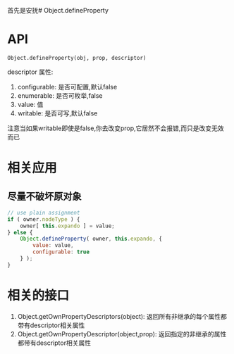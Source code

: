 首先是安抚# Object.defineProperty 

# API

`Object.defineProperty(obj, prop, descriptor)`

descriptor 属性:

1. configurable: 是否可配置,默认false
2. enumerable: 是否可枚举,false
3. value: 值
4. writable: 是否可写,默认false

注意当如果writable即使是false,你去改变prop,它居然不会报错,而只是改变无效而已

# 相关应用

## 尽量不破坏原对象

```javascript
// use plain assignment
if ( owner.nodeType ) {
    owner[ this.expando ] = value;
} else {
    Object.defineProperty( owner, this.expando, { 
        value: value,
        configurable: true
    } );
}
```


   


# 相关的接口

1. Object.getOwnPropertyDescriptors(object): 返回所有非继承的每个属性都带有descriptor相关属性
2. Object.getOwnPropertyDescriptor(object,prop): 返回指定的非继承的属性都带有descriptor相关属性
